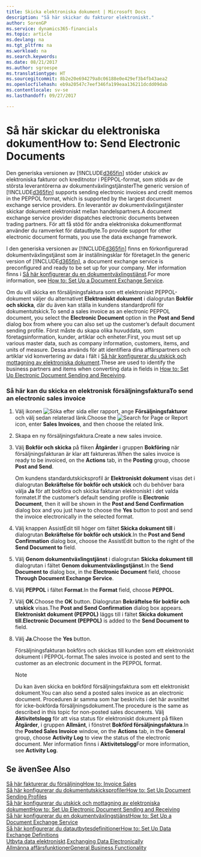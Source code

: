 ```yaml
---
title: Skicka elektroniska dokument | Microsoft Docs
description: "Så här skickar du fakturor elektroniskt."
author: SorenGP
ms.service: dynamics365-financials
ms.topic: article
ms.devlang: na
ms.tgt_pltfrm: na
ms.workload: na
ms.search.keywords: 
ms.date: 08/21/2017
ms.author: sgroespe
ms.translationtype: HT
ms.sourcegitcommit: 8b2e20e694279a8c06188e0e429ef3b4fb43aea2
ms.openlocfilehash: eb9a20547c7eef346fa199eaa136211dcdd09dab
ms.contentlocale: sv-se
ms.lasthandoff: 09/27/2017

---
```

# <a name="how-to-send-electronic-documents"></a><span data-ttu-id="0481d-103">Så här skickar du elektroniska dokument</span><span class="sxs-lookup"><span data-stu-id="0481d-103">How to: Send Electronic Documents</span></span>
<span data-ttu-id="0481d-104">Den generiska versionen av [!INCLUDE[d365fin](includes/d365fin_md.md)] stöder utskick av elektroniska fakturor och kreditnotor i PEPPOL-format, som stöds av de största leverantörerna av dokumentväxlingstjänster</span><span class="sxs-lookup"><span data-stu-id="0481d-104">The generic version of [!INCLUDE[d365fin](includes/d365fin_md.md)] supports sending electronic invoices and credit memos in the PEPPOL format, which is supported by the largest document exchange service providers.</span></span> <span data-ttu-id="0481d-105">En leverantör av dokumentväxlingstjänster skickar dokument elektroniskt mellan handelspartners.</span><span class="sxs-lookup"><span data-stu-id="0481d-105">A document exchange service provider dispatches electronic documents between trading partners.</span></span> <span data-ttu-id="0481d-106">För att få stöd för andra elektroniska dokumentformat använder du ramverket för datautbyte.</span><span class="sxs-lookup"><span data-stu-id="0481d-106">To provide support for other electronic document formats, you use the data exchange framework.</span></span>  

 <span data-ttu-id="0481d-107">I den generiska versionen av [!INCLUDE[d365fin](includes/d365fin_md.md)] finns en förkonfigurerad dokumentväxlingstjänst som är inställningsklar för företaget.</span><span class="sxs-lookup"><span data-stu-id="0481d-107">In the generic version of [!INCLUDE[d365fin](includes/d365fin_md.md)], a document exchange service is preconfigured and ready to be set up for your company.</span></span> <span data-ttu-id="0481d-108">Mer information finns i [Så här konfigurerar du en dokumentväxlingstjänst](across-how-to-set-up-a-document-exchange-service.md).</span><span class="sxs-lookup"><span data-stu-id="0481d-108">For more information, see [How to: Set Up a Document Exchange Service](across-how-to-set-up-a-document-exchange-service.md).</span></span>  

 <span data-ttu-id="0481d-109">Om du vill skicka en försäljningsfaktura som ett elektroniskt PEPPOL-dokument väljer du alternativet **Elektroniskt dokument** i dialogrutan **Bokför och skicka**, där du även kan ställa in kundens standardprofil för dokumentutskick.</span><span class="sxs-lookup"><span data-stu-id="0481d-109">To send a sales invoice as an electronic PEPPOL document, you select the **Electronic Document** option in the **Post and Send** dialog box from where you can also set up the customer’s default document sending profile.</span></span> <span data-ttu-id="0481d-110">Först måste du skapa olika huvuddata, som företagsinformation, kunder, artiklar och enheter.</span><span class="sxs-lookup"><span data-stu-id="0481d-110">First, you must set up various master data, such as company information, customers, items, and units of measure.</span></span> <span data-ttu-id="0481d-111">Dessa används för att identifiera dina affärspartners och artiklar vid konvertering av data i fält i [Så här konfigurerar du utskick och mottagning av elektroniska dokument](across-how-to-set-up-electronic-document-sending-and-receiving.md).</span><span class="sxs-lookup"><span data-stu-id="0481d-111">These are used to identify the business partners and items when converting data in fields in [How to: Set Up Electronic Document Sending and Receiving](across-how-to-set-up-electronic-document-sending-and-receiving.md).</span></span>  

### <a name="to-send-an-electronic-sales-invoice"></a><span data-ttu-id="0481d-112">Så här kan du skicka en elektronisk försäljningsfaktura</span><span class="sxs-lookup"><span data-stu-id="0481d-112">To send an electronic sales invoice</span></span>  

1.  <span data-ttu-id="0481d-113">Välj ikonen ![Söka efter sida eller rapport](media/ui-search/search_small.png "ikonen Söka efter sida eller rapport"), ange **Försäljningsfakturor** och välj sedan relaterad länk.</span><span class="sxs-lookup"><span data-stu-id="0481d-113">Choose the ![Search for Page or Report](media/ui-search/search_small.png "Search for Page or Report icon") icon, enter **Sales Invoices**, and then choose the related link.</span></span>  

2.  <span data-ttu-id="0481d-114">Skapa en ny försäljningsfaktura.</span><span class="sxs-lookup"><span data-stu-id="0481d-114">Create a new sales invoice.</span></span>  

3.  <span data-ttu-id="0481d-115">Välj **Bokför och skicka** på fliken **Åtgärder** i gruppen **Bokföring** när försäljningsfakturan är klar att faktureras.</span><span class="sxs-lookup"><span data-stu-id="0481d-115">When the sales invoice is ready to be invoiced, on the **Actions** tab, in the **Posting** group, choose **Post and Send**.</span></span>  

     <span data-ttu-id="0481d-116">Om kundens standardutskicksprofil är **Elektroniskt dokument** visas det i dialogrutan **Bekräftelse för bokför och utskick** och du behöver bara välja **Ja** för att bokföra och skicka fakturan elektroniskt i det valda formatet.</span><span class="sxs-lookup"><span data-stu-id="0481d-116">If the customer’s default sending profile is **Electronic Document**, then it will be shown in the **Post and Send Confirmation** dialog box and you just have to choose the **Yes** button to post and send the invoice electronically in the selected format.</span></span>  

4.  <span data-ttu-id="0481d-117">Välj knappen AssistEdit till höger om fältet **Skicka dokument till** i dialogrutan **Bekräftelse för bokför och utskick**.</span><span class="sxs-lookup"><span data-stu-id="0481d-117">In the **Post and Send Confirmation** dialog box, choose the AssistEdit button to the right of the **Send Document to** field.</span></span>  

5.  <span data-ttu-id="0481d-118">Välj **Genom dokumentväxlingstjänst** i dialogrutan **Skicka dokument till** dialogrutan i fältet **Genom dokumentväxlingstjänst**.</span><span class="sxs-lookup"><span data-stu-id="0481d-118">In the **Send Document to** dialog box, in the **Electronic Document** field, choose **Through Document Exchange Service**.</span></span>  

6.  <span data-ttu-id="0481d-119">Välj **PEPPOL** i fältet **Format**.</span><span class="sxs-lookup"><span data-stu-id="0481d-119">In the **Format** field, choose **PEPPOL**.</span></span>  

7.  <span data-ttu-id="0481d-120">Välj **OK**.</span><span class="sxs-lookup"><span data-stu-id="0481d-120">Choose the **OK** button.</span></span> <span data-ttu-id="0481d-121">Dialogrutan **Bekräftelse för bokför och utskick** visas.</span><span class="sxs-lookup"><span data-stu-id="0481d-121">The **Post and Send Confirmation** dialog box appears.</span></span> <span data-ttu-id="0481d-122">**Elektroniskt dokument (PEPPOL)** läggs till i fältet **Skicka dokument till**.</span><span class="sxs-lookup"><span data-stu-id="0481d-122">**Electronic Document (PEPPOL)** is added to the **Send Document to** field.</span></span>  

8.  <span data-ttu-id="0481d-123">Välj **Ja**.</span><span class="sxs-lookup"><span data-stu-id="0481d-123">Choose the **Yes** button.</span></span>  

     <span data-ttu-id="0481d-124">Försäljningsfakturan bokförs och skickas till kunden som ett elektroniskt dokument i PEPPOL-format.</span><span class="sxs-lookup"><span data-stu-id="0481d-124">The sales invoice is posted and sent to the customer as an electronic document in the PEPPOL format.</span></span>  

    > [!NOTE]  
    >  <span data-ttu-id="0481d-125">Du kan även skicka en bokförd försäljningsfaktura som ett elektroniskt dokument.</span><span class="sxs-lookup"><span data-stu-id="0481d-125">You can also send a posted sales invoice as an electronic document.</span></span> <span data-ttu-id="0481d-126">Proceduren är samma som har beskrivits i det här avsnittet för icke-bokförda försäljningsdokument.</span><span class="sxs-lookup"><span data-stu-id="0481d-126">The procedure is the same as described in this topic for non-posted sales documents.</span></span> <span data-ttu-id="0481d-127">Välj **Aktivitetslogg** för att visa status för elektroniskt dokument på fliken **Åtgärder**, i gruppen **Allmänt**, i fönstret **Bokförd försäljningsfaktura**.</span><span class="sxs-lookup"><span data-stu-id="0481d-127">In the **Posted Sales Invoice** window, on the **Actions** tab, in the **General** group, choose **Activity Log** to view the status of the electronic document.</span></span> <span data-ttu-id="0481d-128">Mer information finns i **Aktivitetslogg**</span><span class="sxs-lookup"><span data-stu-id="0481d-128">For more information, see **Activity Log**.</span></span>  

## <a name="see-also"></a><span data-ttu-id="0481d-129">Se även</span><span class="sxs-lookup"><span data-stu-id="0481d-129">See Also</span></span>  
[<span data-ttu-id="0481d-130">Så här fakturerar du försäljning</span><span class="sxs-lookup"><span data-stu-id="0481d-130">How to: Invoice Sales</span></span>](sales-how-invoice-sales.md)  
[<span data-ttu-id="0481d-131">Så här konfigurerar du dokumentutskicksprofiler</span><span class="sxs-lookup"><span data-stu-id="0481d-131">How to: Set Up Document Sending Profiles</span></span>](sales-how-setup-document-send-profiles.md)  
[<span data-ttu-id="0481d-132">Så här konfigurerar du utskick och mottagning av elektroniska dokument</span><span class="sxs-lookup"><span data-stu-id="0481d-132">How to: Set Up Electronic Document Sending and Receiving</span></span>](across-how-to-set-up-electronic-document-sending-and-receiving.md)  
[<span data-ttu-id="0481d-133">Så här konfigurerar du en dokumentväxlingstjänst</span><span class="sxs-lookup"><span data-stu-id="0481d-133">How to: Set Up a Document Exchange Service</span></span>](across-how-to-set-up-a-document-exchange-service.md)  
[<span data-ttu-id="0481d-134">Så här konfigurerar du datautbytesdefinitioner</span><span class="sxs-lookup"><span data-stu-id="0481d-134">How to: Set Up Data Exchange Definitions</span></span>](across-how-to-set-up-data-exchange-definitions.md)  
<span data-ttu-id="0481d-135">[Utbyta data elektroniskt](across-data-exchange.md).</span><span class="sxs-lookup"><span data-stu-id="0481d-135">[Exchanging Data Electronically](across-data-exchange.md)</span></span>  
[<span data-ttu-id="0481d-136">Allmänna affärsfunktioner</span><span class="sxs-lookup"><span data-stu-id="0481d-136">General Business Functionality</span></span>](ui-across-business-areas.md)  

